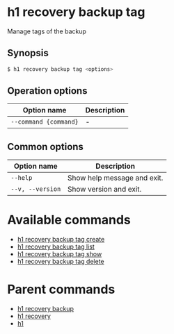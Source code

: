 
# h1 recovery backup tag

Manage tags of the backup

## Synopsis

```bash
$ h1 recovery backup tag <options>
```

## Operation options

| Option name               | Description |
| ------------------------- | ----------- |
| ```--command {command}``` | -           |

## Common options

| Option name          | Description                 |
| -------------------- | --------------------------- |
| ```--help```         | Show help message and exit. |
| ```--v, --version``` | Show version and exit.      |

# Available commands

* [h1 recovery backup tag create](./create/README.md)
* [h1 recovery backup tag list](./list/README.md)
* [h1 recovery backup tag show](./show/README.md)
* [h1 recovery backup tag delete](./delete/README.md)

# Parent commands

* [h1 recovery backup](./../README.md)
* [h1 recovery](./../../README.md)
* [h1](./../../../README.md)
